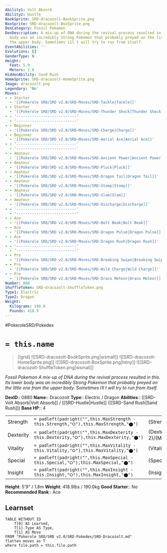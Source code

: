```yaml
---
Ability1: Volt Absorb
Ability2: Hustle
BookSprite: SRD-dracozolt-BookSprite.png
BoxSprite: SRD-dracozolt-BoxSprite.png
DexCategory: Fossil Pokemon
DexDescription: A mix-up of DNA during the revival process resulted in this. Its lower
  body was an incredibly Strong Pokemon that probably preyed on the little one from
  the upper body. Sometimes i1l t will try to run from itself.
EventAbilities: ''
Evolutions: []
GenderType: N
Height:
  Feet: 5.9
  Meters: 1.8
HiddenAbility: Sand Rush
HomeSprite: SRD-dracozolt-HomeSprite.png
Image: dracozolt.png
Legendary: 'No'
Moves:
- - Starter
  - '[[Pokerole SRD/SRD v2.0/SRD-Moves/SRD-Tackle|Tackle]]'
- - Starter
  - '[[Pokerole SRD/SRD v2.0/SRD-Moves/SRD-Thunder Shock|Thunder Shock]]'
- - '---------------------------'
  - '---------------------------'
- - Beginner
  - '[[Pokerole SRD/SRD v2.0/SRD-Moves/SRD-Charge|Charge]]'
- - Beginner
  - '[[Pokerole SRD/SRD v2.0/SRD-Moves/SRD-Aerial Ace|Aerial Ace]]'
- - '---------------------------'
  - '---------------------------'
- - Amateur
  - '[[Pokerole SRD/SRD v2.0/SRD-Moves/SRD-Ancient Power|Ancient Power]]'
- - Amateur
  - '[[Pokerole SRD/SRD v2.0/SRD-Moves/SRD-Pluck|Pluck]]'
- - Amateur
  - '[[Pokerole SRD/SRD v2.0/SRD-Moves/SRD-Dragon Tail|Dragon Tail]]'
- - Amateur
  - '[[Pokerole SRD/SRD v2.0/SRD-Moves/SRD-Stomp|Stomp]]'
- - Amateur
  - '[[Pokerole SRD/SRD v2.0/SRD-Moves/SRD-Slam|Slam]]'
- - Amateur
  - '[[Pokerole SRD/SRD v2.0/SRD-Moves/SRD-Discharge|Discharge]]'
- - '---------------------------'
  - '---------------------------'
- - Ace
  - '[[Pokerole SRD/SRD v2.0/SRD-Moves/SRD-Bolt Beak|Bolt Beak]]'
- - Ace
  - '[[Pokerole SRD/SRD v2.0/SRD-Moves/SRD-Dragon Pulse|Dragon Pulse]]'
- - Ace
  - '[[Pokerole SRD/SRD v2.0/SRD-Moves/SRD-Dragon Rush|Dragon Rush]]'
- - '---------------------------'
  - '---------------------------'
- - Pro
  - '[[Pokerole SRD/SRD v2.0/SRD-Moves/SRD-Breaking Swipe|Breaking Swipe]]'
- - Pro
  - '[[Pokerole SRD/SRD v2.0/SRD-Moves/SRD-Wild Charge|Wild Charge]]'
- - Pro
  - '[[Pokerole SRD/SRD v2.0/SRD-Moves/SRD-Draco Meteor|Draco Meteor]]'
Number: 880
ShuffleToken: SRD-dracozolt-ShuffleToken.png
Type1: Electric
Type2: Dragon
Weight:
  Kilograms: 190.0
  Pounds: 418.9
---
```


#PokeroleSRD/Pokedex

# `= this.name`

> [!grid]
> ![[SRD-dracozolt-BookSprite.png|wsmall]]
> ![[SRD-dracozolt-HomeSprite.png]]
> ![[SRD-dracozolt-BoxSprite.png|htiny]]
> ![[SRD-dracozolt-ShuffleToken.png|wsmall]]


*Fossil Pokemon*
*A mix-up of DNA during the revival process resulted in this. Its lower body was an incredibly Strong Pokemon that probably preyed on the little one from the upper body. Sometimes i1l t will try to run from itself.*

**DexID**:: 0880
**Name**:: Dracozolt
**Type**:: Electric / Dragon
**Abilities**:: [[SRD-Volt Absorb|Volt Absorb]] / [[SRD-Hustle|Hustle]] ([[SRD-Sand Rush|Sand Rush]])
**Base HP**:: 4

|           |                                                                                        |                                          |
| --------- | -------------------------------------------------------------------------------------- | ---------------------------------------- |
| Strength  | `= padleft(padright("",this.MaxStrength - this.Strength,"⭘"),this.MaxStrength,"⬤")`    | (Strength::3)/(MaxStrength::6)   |
| Dexterity | `= padleft(padright("",this.MaxDexterity - this.Dexterity,"⭘"),this.MaxDexterity,"⬤")` | (Dexterity:: 2)/(MaxDexterity::5) |
| Vitality  | `= padleft(padright("",this.MaxVitality - this.Vitality,"⭘"),this.MaxVitality,"⬤")`    | (Vitality::2)/(MaxVitality::5)   |
| Special   | `= padleft(padright("",this.MaxSpecial - this.Special,"⭘"),this.MaxSpecial,"⬤")`       | (Special::2)/(MaxSpecial::5)     |
| Insight   | `= padleft(padright("",this.MaxInsight - this.Insight,"⭘"),this.MaxInsight,"⬤")`       | (Insight::2)/(MaxInsight::5)     |

**Height**: 5'9" / 1.8m
**Weight**: 418.9lbs / 190.0kg
**Good Starter**:: No
**Recommended Rank**:: Ace

## Learnset

```dataview
TABLE WITHOUT ID
    T[0] AS Learned,
    T[1].Type AS Type,
    T[1] AS Move
FROM "Pokerole SRD/SRD v2.0/SRD-Pokedex/SRD-Dracozolt.md"
flatten moves as T
where file.path = this.file.path
```
